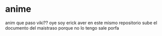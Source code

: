 # anime
anim
que paso viki??
oye soy erick aver en este mismo repositorio sube el documento del maistraso porque no lo tengo sale porfa

